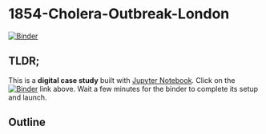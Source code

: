 # 1854-Cholera-Outbreak-London

[![Binder](https://beta.mybinder.org/badge.svg)](https://beta.mybinder.org/v2/gh/PHI-Case-Studies/1854-Cholera-Outbreak-London/master)

## TLDR;
This is a **digital case study** built with [Jupyter Notebook](https://jupyter.org/). Click on the [![Binder](https://beta.mybinder.org/badge.svg)](https://beta.mybinder.org/v2/gh/PHI-Case-Studies/1854-Cholera-Outbreak-London/master) link above. Wait a few minutes for the binder to complete its setup and launch.

## Outline

